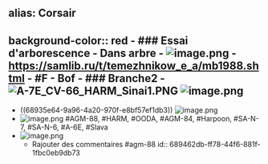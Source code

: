 ## alias: Corsair
background-color:: red
	- ### Essai d'arborescence
		- Dans arbre
			- ![image.png](../assets/image_1754556303721_0.png)
			- https://samlib.ru/t/temezhnikow_e_a/mb1988.shtml
			- #F
		- Bof
	- ### Branche2
		- ![A-7E_CV-66_HARM_Sinai1.PNG](../assets/A-7E_CV-66_HARM_Sinai1_1754487545399_0.PNG) ![image.png](../assets/image_1754552150043_0.png)
-
- ((68935e64-9a96-4a20-970f-e8bf57ef1db3)) ![image.png](../assets/image_1754488541618_0.png)
- ![image.png](../assets/image_1754551295238_0.png) #AGM-88, #HARM, #OODA, #AGM-84, #Harpoon, #SA-N-7, #SA-N-6, #A-6E, #Slava
- ![image.png](../assets/image_1754554793732_0.png)
	- Rajouter des commentaires #agm-88
	  id:: 689462db-ff78-44f6-881f-1fbc0eb9db73